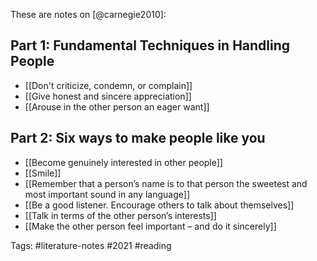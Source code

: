 These are notes on [@carnegie2010]:

## Part 1: Fundamental Techniques in Handling People
- [[Don't criticize, condemn, or complain]]
- [[Give honest and sincere appreciation]]
- [[Arouse in the other person an eager want]]

## Part 2: Six ways to make people like you
- [[Become genuinely interested in other people]]
- [[Smile]]
- [[Remember that a person’s name is to that person the sweetest and most important sound in any language]]
- [[Be a good listener. Encourage others to talk about themselves]]
- [[Talk in terms of the other person’s interests]]
- [[Make the other person feel important – and do it sincerely]]

Tags: #literature-notes #2021 #reading